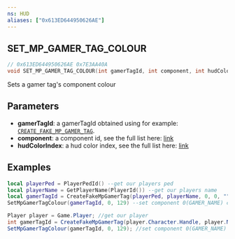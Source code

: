 ```yaml
---
ns: HUD
aliases: ["0x613ED644950626AE"]
---
```

## SET_MP_GAMER_TAG_COLOUR

```c
// 0x613ED644950626AE 0x7E3AA40A
void SET_MP_GAMER_TAG_COLOUR(int gamerTagId, int component, int hudColorIndex);
```

Sets a gamer tag's component colour

## Parameters
* **gamerTagId**: a gamerTagId obtained using  for example: [`CREATE_FAKE_MP_GAMER_TAG`](#_0xBFEFE3321A3F5015).
* **component**: a component id, see the full list here: [link](https://docs.fivem.net/docs/game-references/gamer-tags/#components-list)
* **hudColorIndex**: a hud color index, see the full list here: [link](https://pastebin.com/d9aHPbXN)  

## Examples
```lua
local playerPed = PlayerPedId() --get our players ped
local playerName = GetPlayerName(PlayerId()) --get our players name
local gamerTagId = CreateFakeMpGamerTag(playerPed, playerName, 0, 0, "", 0) --create a gamer tag
SetMpGamerTagColour(gamerTagId, 0, 129) --set component 0(GAMER_NAME) color to 129(HUD_COLOUR_YOGA) 
```

```cs
Player player = Game.Player; //get our player
int gamerTagId = CreateFakeMpGamerTag(player.Character.Handle, player.Name, false, false, null, 0); //create a gamer tag
SetMpGamerTagColour(gamerTagId, 0, 129); //set component 0(GAMER_NAME) color to 129(HUD_COLOUR_YOGA) 
```
